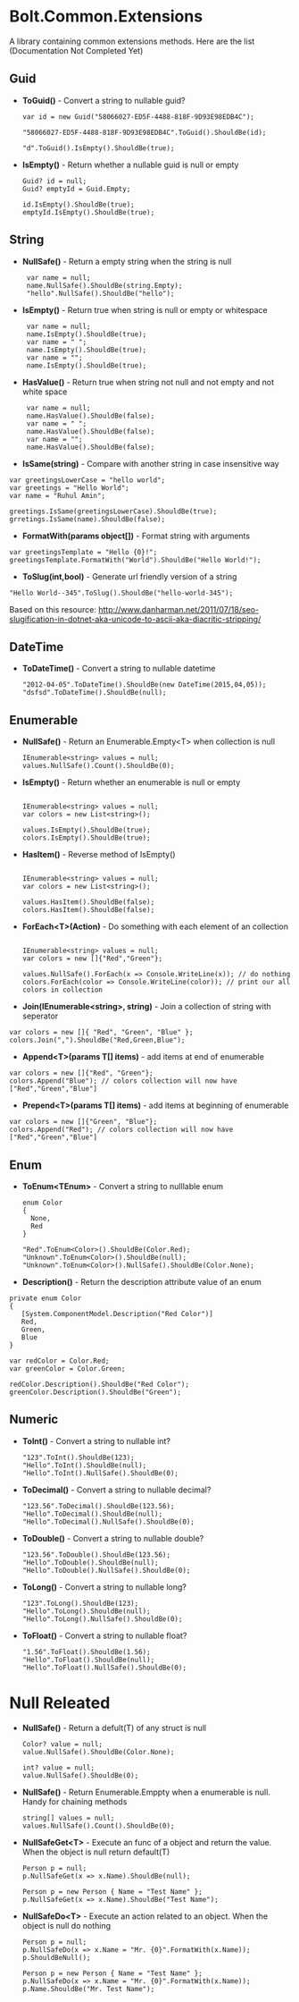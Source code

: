 # Bolt.Common.Extensions

A library containing common extensions methods. Here are the list (Documentation Not  Completed Yet)

## Guid

* **ToGuid()** - Convert a string to nullable guid?
  
  ``` c-sharp
  var id = new Guid("58066027-ED5F-4488-818F-9D93E98EDB4C");

  "58066027-ED5F-4488-818F-9D93E98EDB4C".ToGuid().ShouldBe(id);
  
  "d".ToGuid().IsEmpty().ShouldBe(true);
  
  ```

* **IsEmpty()** - Return whether a nullable guid is null or empty
  
  ``` c-sharp
  Guid? id = null;
  Guid? emptyId = Guid.Empty;
  
  id.IsEmpty().ShouldBe(true);
  emptyId.IsEmpty().ShouldBe(true);
  ``` 

## String
* **NullSafe()** - Return a empty string when the string is null

  ``` c-sharp
   var name = null;
   name.NullSafe().ShouldBe(string.Empty);
   "hello".NullSafe().ShouldBe("hello");
  ```
* **IsEmpty()** - Return true when string is null or empty or whitespace

  ``` c-sharp
   var name = null;
   name.IsEmpty().ShouldBe(true);
   var name = " ";
   name.IsEmpty().ShouldBe(true);
   var name = "";
   name.IsEmpty().ShouldBe(true);   
  ```
* **HasValue()** - Return true when string not null and not empty and not white space

  ``` c-sharp
   var name = null;
   name.HasValue().ShouldBe(false);
   var name = " ";
   name.HasValue().ShouldBe(false);
   var name = "";
   name.HasValue().ShouldBe(false);   
  ```
* **IsSame(string)** - Compare with another string in case insensitive way
 ``` c-sharp
 var greetingsLowerCase = "hello world";
 var greetings = "Hello World";
 var name = "Ruhul Amin";
 
 greetings.IsSame(greetingsLowerCase).ShouldBe(true);
 grretings.IsSame(name).ShouldBe(false);
 ```

* **FormatWith(params object[])** - Format string with arguments
 
 ``` c-sharp
 var greetingsTemplate = "Hello {0}!";
 greetingsTemplate.FormatWith("World").ShouldBe("Hello World!");
 ```

* **ToSlug(int,bool)** - Generate url friendly version of a string

 ``` c-sharp
 "Hello World--345".ToSlug().ShouldBe("hello-world-345");
 ```
Based on this resource: http://www.danharman.net/2011/07/18/seo-slugification-in-dotnet-aka-unicode-to-ascii-aka-diacritic-stripping/

## DateTime

* **ToDateTime()** - Convert a string to nullable datetime

  ``` c-sharp
  "2012-04-05".ToDateTime().ShouldBe(new DateTime(2015,04,05));
  "dsfsd".ToDateTime().ShouldBe(null);
  ```

## Enumerable

* **NullSafe()** - Return an Enumerable.Empty&lt;T&gt; when collection is null

  ``` c-sharp
  IEnumerable<string> values = null;
  values.NullSafe().Count().ShouldBe(0);
  ```

* **IsEmpty()** - Return whether an enumerable is null or empty

  ``` c-sharp
  
  IEnumerable<string> values = null;
  var colors = new List<string>();
  
  values.IsEmpty().ShouldBe(true);
  colors.IsEmpty().ShouldBe(true);
  
  ```
  
* **HasItem()** - Reverse method of IsEmpty()

  ``` c-sharp
  
  IEnumerable<string> values = null;
  var colors = new List<string>();
  
  values.HasItem().ShouldBe(false);
  colors.HasItem().ShouldBe(false);
  
  ``` 
  
* **ForEach&lt;T&gt;(Action<T>)** - Do something with each element of an collection

  ``` c-sharp
  
  IEnumerable<string> values = null;
  var colors = new []{"Red","Green"};
  
  values.NullSafe().ForEach(x => Console.WriteLine(x)); // do nothing
  colors.ForEach(color => Console.WriteLine(color)); // print our all colors in collection
  ```   

* **Join(IEnumerable&lt;string&gt;, string)** - Join a collection of string with seperator 
 
 ``` c-sharp
 var colors = new []{ "Red", "Green", "Blue" };
 colors.Join(",").ShouldBe("Red,Green,Blue");
 ```
 
* **Append&lt;T&gt;(params T[] items)** - add items at end of enumerable

 ``` c-sharp
 var colors = new []{"Red", "Green"};
 colors.Append("Blue"); // colors collection will now have ["Red","Green","Blue"]
 
 ```
 
* **Prepend&lt;T&gt;(params T[] items)** - add items at beginning of enumerable

 ``` c-sharp
 var colors = new []{"Green", "Blue"};
 colors.Append("Red"); // colors collection will now have ["Red","Green","Blue"]
 
 ``` 
 

## Enum

* **ToEnum&lt;TEnum&gt;** - Convert a string to nulllable enum

  ``` c-sharp
  enum Color
  {
    None,
    Red
  }
  
  "Red".ToEnum<Color>().ShouldBe(Color.Red);
  "Unknown".ToEnum<Color>().ShouldBe(null);
  "Unknown".ToEnum<Color>().NullSafe().ShouldBe(Color.None);
  ```

* **Description()** - Return the description attribute value of an enum

 ``` c-sharp
 private enum Color
 {
    [System.ComponentModel.Description("Red Color")]
    Red,
    Green,
    Blue
 }
 
 var redColor = Color.Red;
 var greenColor = Color.Green;
 
 redColor.Description().ShouldBe("Red Color");
 greenColor.Description().ShouldBe("Green");
 ```

## Numeric

* **ToInt()** - Convert a string to nullable int?

  ``` c-sharp
  "123".ToInt().ShouldBe(123);
  "Hello".ToInt().ShouldBe(null);
  "Hello".ToInt().NullSafe().ShouldBe(0);
  ```
  
* **ToDecimal()** - Convert a string to nullable decimal?

  ``` c-sharp
  "123.56".ToDecimal().ShouldBe(123.56);
  "Hello".ToDecimal().ShouldBe(null);
  "Hello".ToDecimal().NullSafe().ShouldBe(0);
  ```  
* **ToDouble()** - Convert a string to nullable double?

  ``` c-sharp
  "123.56".ToDouble().ShouldBe(123.56);
  "Hello".ToDouble().ShouldBe(null);
  "Hello".ToDouble().NullSafe().ShouldBe(0);
  ```  

* **ToLong()** - Convert a string to nullable long?

  ``` c-sharp
  "123".ToLong().ShouldBe(123);
  "Hello".ToLong().ShouldBe(null);
  "Hello".ToLong().NullSafe().ShouldBe(0);
  ```  

* **ToFloat()** - Convert a string to nullable float?

  ``` c-sharp
  "1.56".ToFloat().ShouldBe(1.56);
  "Hello".ToFloat().ShouldBe(null);
  "Hello".ToFloat().NullSafe().ShouldBe(0);
  ```  

# Null Releated

* **NullSafe()** - Return a defult(T) of any struct is null

  ``` c-sharp
  Color? value = null;
  value.NullSafe().ShouldBe(Color.None);
  
  int? value = null;
  value.NullSafe().ShouldBe(0);
  ```

* **NullSafe()** - Return Enumerable.Emppty<T> when a enumerable is null. Handy for chaining methods
  
  ``` c-sharp
  string[] values = null;
  values.NullSafe().Count().ShouldBe(0);
  ```

* **NullSafeGet&lt;T&gt;** - Execute an func of a object and return the value. When the object is null return default(T)

  ``` c-sharp
  Person p = null;
  p.NullSafeGet(x => x.Name).ShouldBe(null);
  
  Person p = new Person { Name = "Test Name" };
  p.NullSafeGet(x => x.Name).ShouldBe("Test Name");
  ```
  
* **NullSafeDo&lt;T&gt;** - Execute an action related to an object. When the object is null do nothing

  ``` c-sharp
  Person p = null;
  p.NullSafeDo(x => x.Name = "Mr. {0}".FormatWith(x.Name));
  p.ShouldBeNull();
  
  Person p = new Person { Name = "Test Name" };
  p.NullSafeDo(x => x.Name = "Mr. {0}".FormatWith(x.Name));
  p.Name.ShouldBe("Mr. Test Name");
  ```
